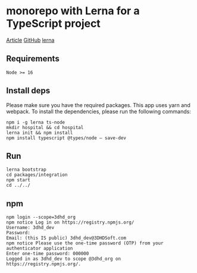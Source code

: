 # monorepo with Lerna for a TypeScript project

[Article](https://blog.logrocket.com/setting-up-monorepo-with-lerna-typescript)
[GitHub](https://github.com/vladotesanovic/hospital-sdk)
[lerna](https://github.com/lerna)

## Requirements

```
Node >= 16
```

## Install deps

Please make sure you have the required packages. This app uses yarn and webpack. To install the dependencies, please run the following commands:

```
npm i -g lerna ts-node
mkdir hospital && cd hospital
lerna init && npm install
npm install typescript @types/node — save-dev
```

## Run

```shell
lerna bootstrap
cd packages/integration
npm start
cd ../../
```

## npm

```shell
npm login --scope=3dhd_org
npm notice Log in on https://registry.npmjs.org/
Username: 3dhd_dev
Password: 
Email: (this IS public) 3dhd_dev@3DHDSoft.com
npm notice Please use the one-time password (OTP) from your authenticator application
Enter one-time password: 000000
Logged in as 3dhd_dev to scope @3dhd_org on https://registry.npmjs.org/.
```
